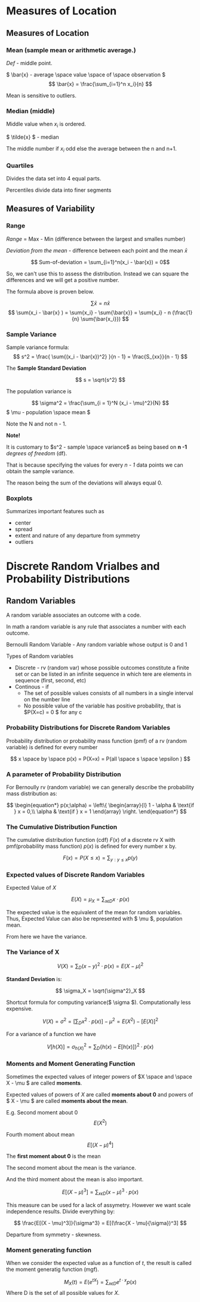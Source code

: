 # Measures of Location

## Measures of Location

### Mean (sample mean or arithmetic average.)
*Def* -  middle point.

$ \bar{x} - average \space value \space of \space observation $
$$ \bar{x} = \frac{\sum_{i=1}^n x_i}{n}  $$

Mean is sensitive to outliers.

### Median (middle)
Middle value when $x_i$ is ordered.

$ \tilde{x} $ - median

The middle number if $x_i$ odd else the average between the n and n+1.

### Quartiles

Divides the data set into 4 equal parts.

Percentiles divide data into finer segments

## Measures of Variability

### Range

*Range*  = Max - Min (difference between the largest and smalles number)

*Deviation from the mean* - difference between each point and the mean $\bar{x}$

$$ Sum-of-deviation = \sum_{i=1}^n(x_i - \bar{x}) = 0$$

So, we can't use this to assess the distribution. Instead we can square the differences and we will get a positive number.

The formula above is proven below.

$$ \sum{\bar{x}} = n \bar{x} $$
$$ \sum(x_i - \bar{x} ) = \sum{x_i} - \sum{\bar{x}} =  \sum{x_i} - n (\frac{1}{n} \sum{\bar{x_i}})  $$

### Sample Variance

Sample variance formula:
$$ s^2 = \frac{ \sum{(x_i - \bar{x})^2} }{n - 1} = \frac{S_{xx}}{n - 1}
$$

The **Sample Standard Deviation**

$$ s = \sqrt{s^2} $$

The population variance is

$$ \sigma^2 = \frac{\sum_{i = 1}^N (x_i - \mu)^2}{N} $$ 
$ \mu - population \space mean  $

Note the N and not n - 1.

**Note!**

It is customary to $s^2 - sample \space variance$ as being based on **n -1** *degrees of freedom* (df).

That is because specifying the values for every *n - 1* data points we can obtain the sample variance.

The reason being the sum of the deviations will always equal 0.

### Boxplots

Summarizes important features such as
* center
* spread
* extent and nature of any departure from symmetry
* outliers

# Discrete Random Vrialbes and Probability Distributions

## Random Variables

A random variable associates an outcome with a code.

In math a random variable is any rule that associates a number with each outcome.

Bernoulli Random Variable - Any random variable whose output is 0 and 1

Types of Random variables
* Discrete - rv (random var) whose possible outcomes constitute a finite set or can be listed in an infinite sequence in which tere are elements in sequence (first, second, etc)
* Continous - if
  * The set of possible values consists of all numbers in a single interval on the number line
  * No possible value of the variable has positive probability, that is $P(X=c) = 0 $ for any c

### Probability Distributions for Discrete Random Variables

Probability distribution or probability mass function (pmf) of a rv (random variable) is defined for every number

$$ x \space by \space p(x) = P(X=x) = P(all  \space s \space \epsilon )   $$

### A parameter of Probability Distribution

For Bernoully rv (random variable) we can generally describe the probability mass distribution as:

$$
  \begin{equation*}
    p(x;\alpha) = \left\{
      \begin{array}{l}
      1 - \alpha  & \text{if } x = 0,\\
      \alpha & \text{if } x = 1
      \end{array} \right.
  \end{equation*}
$$

### The Cumulative Distribution Function

The cumulative distribution function (cdf) $F(x)$ of a discrete rv X with pmf(probability mass function) $p(x)$ is defined for every number x by.

$$ F(x) = P(X \le x ) = \sum_{y:y \le x }p(y)  $$

### Expected values of Discrete Random Variables

Expected Value of $X$

$$ E(X) = \mu_X = \sum_{x \epsilon D }{x \cdot p(x)} $$


The expected value is the equivalent of the mean for random variables. Thus, Expected Value can also be represented with $ \mu $, population mean.

From here we have the variance.

### The Variance of X

$$ V(X) = \sum_{D}(x-y)^2 \cdot p(x) = E(X-\mu)^2 $$

**Standard Deviation** is:

$$ \sigma_X = \sqrt{\sigma^2}_X $$

Shortcut formula for computing variance($ \sigma $). Computationally less expensive.

$$ V(X) = \sigma^2 = [\sum_D x^2 \cdot p(x)] - \mu^2 = E(X^2) - [E(X)]^2 $$

For a variance of a function we have

$$ V[h(X)] =  \sigma^2_{h(X)} = \sum_{D}{\{h(x) - E[h(x)]\}}^2 \cdot p(x) $$

### Moments and Moment Generating Function

Sometimes the expected values of integer powers of $X \space and \space X - \mu $ are called **moments**.

Expected values of powers of $X$ are called **moments about 0** and powers of $ X - \mu $ are called **moments about the mean**.

E.g. Second moment about 0
$$E(X^2)$$

Fourth moment about mean
$$ E[(X-\mu)^4] $$

The **first moment about 0** is the mean

The second moment about the mean is the variance.

And the third moment about the mean is also important.

$$ 
  E[(X - \mu)^3] = \sum_{x \epsilon D}(x - \mu)^3 \cdot p(x)
$$

This measure can be used for a lack of assymetry. However we want scale independence results. Divide everything by:

$$
  \frac{E[(X - \mu)^3]}{\sigma^3} = E[(\frac{X - \mu}{\sigma})^3]
$$

Departure from symmetry - skewness.

### Moment generating function

When we consider the expected value as a function of $t$, the result is called the moment generatig function (mgf).

$$ M_X(t) = E(e^{t X}) = \sum_{x \epsilon D}  e^{t \cdot x}p(x)$$
Where D is the set of all possible values for $X$.